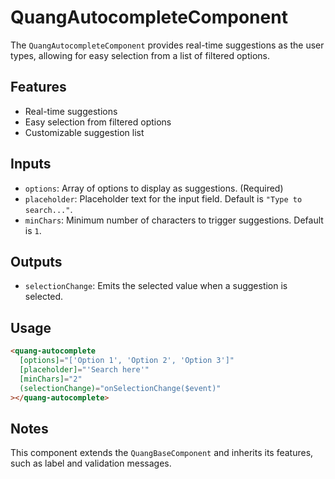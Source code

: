 # QuangAutocompleteComponent

The `QuangAutocompleteComponent` provides real-time suggestions as the user types, allowing for easy selection from a list of filtered options.

## Features
- Real-time suggestions
- Easy selection from filtered options
- Customizable suggestion list

## Inputs
- `options`: Array of options to display as suggestions. (Required)
- `placeholder`: Placeholder text for the input field. Default is `"Type to search..."`.
- `minChars`: Minimum number of characters to trigger suggestions. Default is `1`.

## Outputs
- `selectionChange`: Emits the selected value when a suggestion is selected.

## Usage
```html
<quang-autocomplete
  [options]="['Option 1', 'Option 2', 'Option 3']"
  [placeholder]="'Search here'"
  [minChars]="2"
  (selectionChange)="onSelectionChange($event)"
></quang-autocomplete>
```

## Notes
This component extends the `QuangBaseComponent` and inherits its features, such as label and validation messages.

